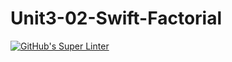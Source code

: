 # Unit3-02-Swift-Factorial
[![GitHub's Super Linter](https://github.com/ICS4U-Programming-VanN/Unit3-02-Swift-Factorial/workflows/GitHub's%20Super%20Linter/badge.svg)](https://github.com/ICS4U-Programming-VanN/Unit3-02-Swift-Factorial/actions)
